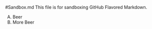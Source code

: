 #Sandbox.md
This file is for sandboxing GitHub Flavored Markdown.

<ol type="A">
<li>Beer</li>
<li>More Beer</li>
</ol>
